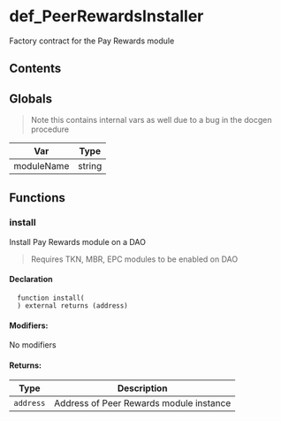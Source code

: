 # def_PeerRewardsInstaller


Factory contract for the Pay Rewards module


## Contents
<!-- START doctoc -->
<!-- END doctoc -->

## Globals

> Note this contains internal vars as well due to a bug in the docgen procedure

| Var | Type |
| --- | --- |
| moduleName | string |



## Functions

### install
Install Pay Rewards module on a DAO 

> Requires TKN, MBR, EPC modules to be enabled on DAO

#### Declaration
```solidity
  function install(
  ) external returns (address)
```

#### Modifiers:
No modifiers


#### Returns:
| Type | Description |
| --- | --- |
|`address` | Address of Peer Rewards module instance



